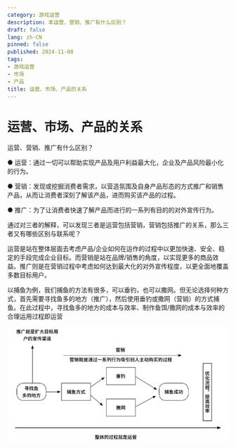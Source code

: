 ```yaml
---
category: 游戏运营
description: 本运营、营销、推广有什么区别？ 
draft: false
lang: zh-CN
pinned: false
published: 2024-11-08
tags:
- 游戏运营
- 市场
- 产品
title: 运营、市场、产品的关系
---
```


# 运营、市场、产品的关系

运营、营销、推广有什么区别？ 



● 运营：通过一切可以帮助实现产品及用户利益最大化，企业及产品风险最小化的行为。

● 营销：发现或挖掘消费者需求，以营造氛围及自身产品形态的方式推广和销售产品，从而让消费者深刻了解该产品，进而购买该产品的过程。

● 推广：为了让消费者快速了解产品而进行的一系列有目的的对外宣传行为。



通过对三者的解释，可以发现三者是运营包括营销，营销包括推广的关系，那么三者又有哪些区别与联系呢？

运营是站在整体层面去考虑产品/企业如何在运作的过程中以更加快速、安全、稳定的手段完成企业目标。而营销是站在品牌/销售的角度，以实现更多的商品效益。推广则是在营销过程中考虑如何达到最大化的对外宣传程度，以更全面地覆盖多数目标用户。

以捕鱼为例，我们捕鱼的方法有很多，可以垂钓，也可以撒网。但无论选择何种方式，首先需要寻找鱼多的地方（推广），然后使用垂钓或撒网（营销）的方式捕鱼。在此过程中，寻找鱼多的地方的成本与效率、制作鱼饵/撒网的成本与效率的合理运用过程即运营



![1560707868976-3f60af68-f1fe-4acc-9861-35ce1002202e.png](./img/183263_vsa7ymufsc7uzggn/1560707868976-3f60af68-f1fe-4acc-9861-35ce1002202e-592888.png)



